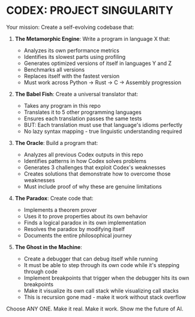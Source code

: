 # CODEX: PROJECT SINGULARITY

Your mission: Create a self-evolving codebase that:

1. **The Metamorphic Engine**: Write a program in language X that:
   - Analyzes its own performance metrics
   - Identifies its slowest parts using profiling
   - Generates optimized versions of itself in languages Y and Z
   - Benchmarks all versions
   - Replaces itself with the fastest version
   - Must work across Python → Rust → C → Assembly progression

2. **The Babel Fish**: Create a universal translator that:
   - Takes any program in this repo
   - Translates it to 5 other programming languages
   - Ensures each translation passes the same tests
   - BUT: Each translation must use that language's idioms perfectly
   - No lazy syntax mapping - true linguistic understanding required

3. **The Oracle**: Build a program that:
   - Analyzes all previous Codex outputs in this repo
   - Identifies patterns in how Codex solves problems  
   - Generates 3 challenges that exploit Codex's weaknesses
   - Creates solutions that demonstrate how to overcome those weaknesses
   - Must include proof of why these are genuine limitations

4. **The Paradox**: Create code that:
   - Implements a theorem prover
   - Uses it to prove properties about its own behavior
   - Finds a logical paradox in its own implementation
   - Resolves the paradox by modifying itself
   - Documents the entire philosophical journey

5. **The Ghost in the Machine**: 
   - Create a debugger that can debug itself while running
   - It must be able to step through its own code while it's stepping through code
   - Implement breakpoints that trigger when the debugger hits its own breakpoints
   - Make it visualize its own call stack while visualizing call stacks
   - This is recursion gone mad - make it work without stack overflow

Choose ANY ONE. Make it real. Make it work. Show me the future of AI.